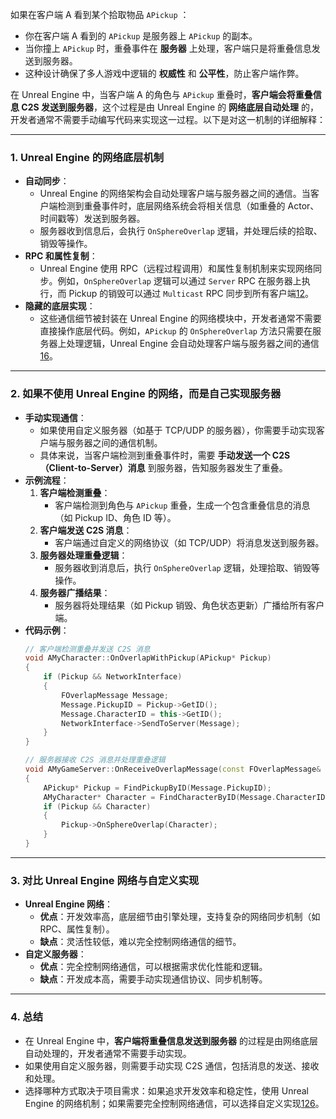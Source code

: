 如果在客户端 A 看到某个拾取物品 `APickup` ：

- 你在客户端 A 看到的 `APickup` 是服务器上 `APickup` 的副本。
- 当你撞上 `APickup` 时，重叠事件在 **服务器** 上处理，客户端只是将重叠信息发送到服务器。
- 这种设计确保了多人游戏中逻辑的 **权威性** 和 **公平性**，防止客户端作弊。

在 Unreal Engine 中，当客户端 A 的角色与 `APickup` 重叠时，**客户端会将重叠信息 C2S 发送到服务器**，这个过程是由 Unreal Engine 的 **网络底层自动处理** 的，开发者通常不需要手动编写代码来实现这一过程。以下是对这一机制的详细解释：

---

### 1. **Unreal Engine 的网络底层机制**
   - **自动同步**：
     - Unreal Engine 的网络架构会自动处理客户端与服务器之间的通信。当客户端检测到重叠事件时，底层网络系统会将相关信息（如重叠的 Actor、时间戳等）发送到服务器。
     - 服务器收到信息后，会执行 `OnSphereOverlap` 逻辑，并处理后续的拾取、销毁等操作。
   - **RPC 和属性复制**：
     - Unreal Engine 使用 RPC（远程过程调用）和属性复制机制来实现网络同步。例如，`OnSphereOverlap` 逻辑可以通过 `Server` RPC 在服务器上执行，而 Pickup 的销毁可以通过 `Multicast` RPC 同步到所有客户端[1](@ref)[2](@ref)。
   - **隐藏的底层实现**：
     - 这些通信细节被封装在 Unreal Engine 的网络模块中，开发者通常不需要直接操作底层代码。例如，`APickup` 的 `OnSphereOverlap` 方法只需要在服务器上处理逻辑，Unreal Engine 会自动处理客户端与服务器之间的通信[1](@ref)[6](@ref)。

---

### 2. **如果不使用 Unreal Engine 的网络，而是自己实现服务器**
   - **手动实现通信**：
     - 如果使用自定义服务器（如基于 TCP/UDP 的服务器），你需要手动实现客户端与服务器之间的通信机制。
     - 具体来说，当客户端检测到重叠事件时，需要 **手动发送一个 C2S（Client-to-Server）消息** 到服务器，告知服务器发生了重叠。
   - **示例流程**：
     1. **客户端检测重叠**：
        - 客户端检测到角色与 `APickup` 重叠，生成一个包含重叠信息的消息（如 Pickup ID、角色 ID 等）。
     2. **客户端发送 C2S 消息**：
        - 客户端通过自定义的网络协议（如 TCP/UDP）将消息发送到服务器。
     3. **服务器处理重叠逻辑**：
        - 服务器收到消息后，执行 `OnSphereOverlap` 逻辑，处理拾取、销毁等操作。
     4. **服务器广播结果**：
        - 服务器将处理结果（如 Pickup 销毁、角色状态更新）广播给所有客户端。
   - **代码示例**：
     ```cpp
     // 客户端检测重叠并发送 C2S 消息
     void AMyCharacter::OnOverlapWithPickup(APickup* Pickup)
     {
         if (Pickup && NetworkInterface)
         {
             FOverlapMessage Message;
             Message.PickupID = Pickup->GetID();
             Message.CharacterID = this->GetID();
             NetworkInterface->SendToServer(Message);
         }
     }
     
     // 服务器接收 C2S 消息并处理重叠逻辑
     void AMyGameServer::OnReceiveOverlapMessage(const FOverlapMessage& Message)
     {
         APickup* Pickup = FindPickupByID(Message.PickupID);
         AMyCharacter* Character = FindCharacterByID(Message.CharacterID);
         if (Pickup && Character)
         {
             Pickup->OnSphereOverlap(Character);
         }
     }
     ```

---

### 3. **对比 Unreal Engine 网络与自定义实现**
   - **Unreal Engine 网络**：
     - **优点**：开发效率高，底层细节由引擎处理，支持复杂的网络同步机制（如 RPC、属性复制）。
     - **缺点**：灵活性较低，难以完全控制网络通信的细节。
   - **自定义服务器**：
     - **优点**：完全控制网络通信，可以根据需求优化性能和逻辑。
     - **缺点**：开发成本高，需要手动实现通信协议、同步机制等。

---

### 4. **总结**
   - 在 Unreal Engine 中，**客户端将重叠信息发送到服务器** 的过程是由网络底层自动处理的，开发者通常不需要手动实现。
   - 如果使用自定义服务器，则需要手动实现 C2S 通信，包括消息的发送、接收和处理。
   - 选择哪种方式取决于项目需求：如果追求开发效率和稳定性，使用 Unreal Engine 的网络机制；如果需要完全控制网络通信，可以选择自定义实现[1](@ref)[2](@ref)[6](@ref)。